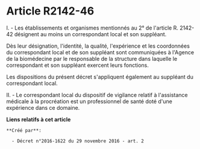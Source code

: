 # Article R2142-46

I. - Les  établissements et organismes mentionnés au 2° de l'article R. 2142-42  désignent au moins un correspondant local et
son suppléant. 

Dès leur désignation, l'identité, la qualité, l'expérience et les  coordonnées du correspondant local et de son suppléant
sont communiquées  à l'Agence de la biomédecine par le responsable de la structure dans  laquelle le correspondant et son
suppléant exercent leurs fonctions. 

Les dispositions du présent décret s'appliquent également au suppléant du correspondant local. 

II. - Le correspondant local du dispositif de vigilance relatif à  l'assistance médicale à la procréation est un
professionnel de santé  doté d'une expérience dans ce domaine.

**Liens relatifs à cet article**

	**Créé par**:

	  - Décret n°2016-1622 du 29 novembre 2016 - art. 2
